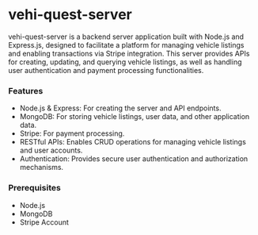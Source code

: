 # vehi-quest-server
vehi-quest-server is a backend server application built with Node.js and Express.js, designed to facilitate a platform for managing vehicle listings and enabling transactions via Stripe integration. This server provides APIs for creating, updating, and querying vehicle listings, as well as handling user authentication and payment processing functionalities.

### Features
- Node.js & Express: For creating the server and API endpoints.
- MongoDB: For storing vehicle listings, user data, and other application data.
- Stripe: For payment processing.
- RESTful APIs: Enables CRUD operations for managing vehicle listings and user accounts.
- Authentication: Provides secure user authentication and authorization mechanisms.
### Prerequisites
- Node.js
- MongoDB
- Stripe Account
